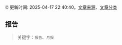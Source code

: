 :alarm_clock: 更新时间: 2025-04-17 22:40:40。[文章来源](/README.md)、[文章分类](/TAGS.md)

## 报告


> 关键字：`报告`、`月报`



